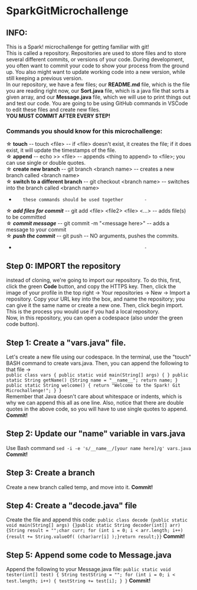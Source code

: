 # SparkGitMicrochallenge

## INFO:
This is a Spark! microchallenge for getting familiar with git!  
This is called a repository. Repositories are used to store files and to store several different commits, or versions of your code. During development, you often want to commit your code to show your process from the ground up. You also might want to update working code into a new version, while still keeping a previous version.  
In our repository, we have a few files; our **README.md** file, which is the file you are reading right now, our **Sort.java** file, which is a java file that sorts a given array, and our **Message.java** file, which we will use to print things out and test our code. You are going to be using GitHub commands in VSCode to edit these files and create new files.  
**YOU MUST COMMIT AFTER EVERY STEP!**  

### Commands you should know for this microchallenge:  
   ☆ **touch** -- touch \<file\> -- if \<file\> doesn't exist, it creates the file; if it does exist, it will update the timestamps of the file.  
   ☆ **append** -- echo <thing to append> >> \<file\> -- appends \<thing to append\> to \<file\>; you can use single or double quotes.  
   ☆ **create new branch** -- git branch \<branch name\> -- creates a new branch called \<branch name\>  
   ☆ **switch to a different branch** -- git checkout \<branch name\> -- switches into the branch called \<branch name\>  
   -        these commands should be used together        -  
   ☆ **_add files for commit_** -- git add \<file\> \<file2\> \<file\> <...> -- adds file(s) to be committed  
   ☆ **_commit message_** -- git commit -m "\<message here\>" -- adds a message to your commit  
   ☆ **_push the commit_** -- git push -- NO arguments, pushes the commits.  
   -                                                      -    
               
               


## Step 0: IMPORT the repository
instead of cloning, we're going to import our repository. To do this, first, click the green **Code** button, and copy the HTTPS key. Then, click the image of your profile in the top right -> Your repositories -> New -> Import a repository. Copy your URL key into the box, and name the repository; you can give it the same name or create a new one. Then, click begin import. This is the process you would use if you had a local repository.  
Now, in this repository, you can open a codespace (also under the green code button).

## Step 1: Create a "vars.java" file.  
Let's create a new file using our codespace. In the terminal, use the "touch" BASH command to create vars.java. Then, you can append the following to that file ->  
`public class vars { public static void main(String[] args) { } public static String getName() {String name = "__name__"; return name; } public static String welcome() { return "Welcome to the Spark! Git Microchallenge!"; } }`  
Remember that Java doesn't care about whitespace or indents, which is why we can append this all as one line. Also, notice that there are double quotes in the above code, so you will have to use single quotes to append.  
**Commit!**  

## Step 2: Update our "name" variable in vars.java  
Use Bash command `sed -i -e 's/__name__/[your name here]/g' vars.java`  
**Commit!**  

## Step 3: Create a branch  
Create a new branch called temp, and move into it.
**Commit!**    

    
## Step 4: Create a "decode.java" file 
Create the file and append this code:
`public class decode {public static void main(String[] args) {}public static String decoder(int[] arr) {String result = "";char curr; for (int i = 0; i < arr.length; i++) {result += String.valueOf( (char)arr[i] );}return result;}}`
**Commit!**  

## Step 5: Append some code to Message.java
Append the following to your Message.java file:
`public static void tester(int[] test) { String testString = ""; for (int i = 0; i < test.length; i++) { testString += test[i]; } }`
**Commit!**
